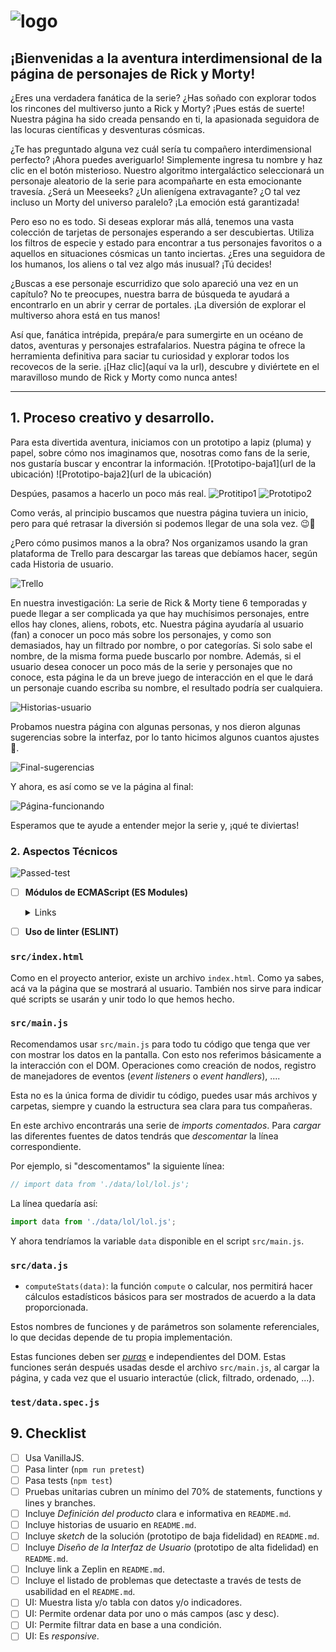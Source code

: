 # ![logo](src/data/rickandmorty/img/logo.png)


## ¡Bienvenidas a la aventura interdimensional de la página de personajes de Rick y Morty!

¿Eres una verdadera fanática de la serie? ¿Has soñado con explorar todos los rincones del multiverso junto a Rick y Morty? ¡Pues estás de suerte! Nuestra página ha sido creada pensando en ti, la apasionada seguidora de las locuras científicas y desventuras cósmicas.

¿Te has preguntado alguna vez cuál sería tu compañero interdimensional perfecto? ¡Ahora puedes averiguarlo! Simplemente ingresa tu nombre y haz clic en el botón misterioso. Nuestro algoritmo intergaláctico seleccionará un personaje aleatorio de la serie para acompañarte en esta emocionante travesía. ¿Será un Meeseeks? ¿Un alienígena extravagante? ¿O tal vez incluso un Morty del universo paralelo? ¡La emoción está garantizada!

Pero eso no es todo. Si deseas explorar más allá, tenemos una vasta colección de tarjetas de personajes esperando a ser descubiertas. Utiliza los filtros de especie y estado para encontrar a tus personajes favoritos o a aquellos en situaciones cósmicas un tanto inciertas. ¿Eres una seguidora de los humanos, los aliens o tal vez algo más inusual? ¡Tú decides!

¿Buscas a ese personaje escurridizo que solo apareció una vez en un capítulo? No te preocupes, nuestra barra de búsqueda te ayudará a encontrarlo en un abrir y cerrar de portales. ¡La diversión de explorar el multiverso ahora está en tus manos!

Así que, fanática intrépida, prepára/e para sumergirte en un océano de datos, aventuras y personajes estrafalarios. Nuestra página te ofrece la herramienta definitiva para saciar tu curiosidad y explorar todos los recovecos de la serie. 
¡[Haz clic](aquí va la url), descubre y diviértete en el maravilloso mundo de Rick y Morty como nunca antes!


***

## 1. Proceso creativo y desarrollo.

Para esta divertida aventura, iniciamos con un prototipo a lapiz (pluma) y papel, sobre cómo nos imaginamos que, nosotras como fans de la serie, nos gustaría buscar y encontrar la información.
![Prototipo-baja1](url de la ubicación)
![Prototipo-baja2](url de la ubicación)

Despúes, pasamos a hacerlo un poco más real.
![Protitipo1](src/data/rickandmorty/img/Prototipo1.jpg)
![Prototipo2](src/data/rickandmorty/img/Prototipo2.jpg)

Como verás, al principio buscamos que nuestra página tuviera un inicio, pero para qué retrasar la diversión si podemos llegar de una sola vez. 😉🌠

¿Pero cómo pusimos manos a la obra?
Nos organizamos usando la gran plataforma de Trello para descargar las tareas que debíamos hacer, según cada Historia de usuario.

![Trello](src/data/rickandmorty/img/Organización.jpg)

En nuestra investigación:
La serie de Rick & Morty tiene 6 temporadas y puede llegar a ser complicada ya que hay muchísimos personajes, entre ellos hay clones, aliens, robots, etc. 
Nuestra página ayudaría al usuario (fan) a conocer un poco más sobre los personajes, y como son demasiados, hay un filtrado por nombre, o por categorías. Si solo sabe el nombre, de la misma forma puede buscarlo por nombre.
Además, si el usuario desea conocer un poco más de la serie y personajes que no conoce, esta página le da un breve juego de interacción en el que le dará un personaje cuando escriba su nombre, el resultado podría ser cualquiera.

![Historias-usuario](src/data/rickandmorty/img/Historias-usuario.jpg)

Probamos nuestra página con algunas personas, y nos dieron algunas sugerencias sobre la interfaz, por lo tanto hicimos algunos cuantos ajustes 🔩.

![Final-sugerencias](src/data/rickandmorty/img/Final-sugerencias-funcionando.jpg)

Y ahora, es así como se ve la página al final:

![Página-funcionando](src/data/rickandmorty/img/Página-funcionando.jpg)

Esperamos que te ayude a entender mejor la serie y, ¡qué te diviertas!

### 2. Aspectos Técnicos

![Passed-test](src/data/rickandmorty/img/Pass-test.jpg)







- [ ] **Módulos de ECMAScript (ES Modules)**

  <details><summary>Links</summary><p>

  * [import - MDN](https://developer.mozilla.org/es/docs/Web/JavaScript/Reference/Statements/import)
  * [export - MDN](https://developer.mozilla.org/es/docs/Web/JavaScript/Reference/Statements/export)
</p></details>

- [ ] **Uso de linter (ESLINT)**


### `src/index.html`

Como en el proyecto anterior, existe un archivo `index.html`. Como ya sabes,
acá va la página que se mostrará al usuario. También nos sirve para indicar
qué scripts se usarán y unir todo lo que hemos hecho.

### `src/main.js`

Recomendamos usar `src/main.js` para todo tu código que tenga que ver con
mostrar los datos en la pantalla. Con esto nos referimos básicamente a la
interacción con el DOM. Operaciones como creación de nodos, registro de
manejadores de eventos (_event listeners_ o _event handlers_), ....

Esta no es la única forma de dividir tu código, puedes usar más archivos y
carpetas, siempre y cuando la estructura sea clara para tus compañeras.

En este archivo encontrarás una serie de _imports_ _comentados_. Para _cargar_
las diferentes fuentes de datos tendrás que _descomentar_ la línea
correspondiente.

Por ejemplo, si "descomentamos" la siguiente línea:

```js
// import data from './data/lol/lol.js';
```

La línea quedaría así:

```js
import data from './data/lol/lol.js';
```

Y ahora tendríamos la variable `data` disponible en el script `src/main.js`.

### `src/data.js`


* `computeStats(data)`: la función `compute` o calcular, nos permitirá hacer
  cálculos estadísticos básicos para ser mostrados de acuerdo a la data
  proporcionada.

Estos nombres de funciones y de parámetros son solamente referenciales, lo que
decidas depende de tu propia implementación.

Estas funciones deben ser [_puras_](https://medium.com/laboratoria-developers/introducci%C3%B3n-a-la-programaci%C3%B3n-funcional-en-javascript-parte-2-funciones-puras-b99e08c2895d)
e independientes del DOM. Estas funciones serán después usadas desde el archivo
`src/main.js`, al cargar la página, y cada vez que el usuario interactúe (click,
filtrado, ordenado, ...).

### `test/data.spec.js`

## 9. Checklist

* [ ] Usa VanillaJS.
* [ ] Pasa linter (`npm run pretest`)
* [ ] Pasa tests (`npm test`)
* [ ] Pruebas unitarias cubren un mínimo del 70% de statements, functions y
  lines y branches.
* [ ] Incluye _Definición del producto_ clara e informativa en `README.md`.
* [ ] Incluye historias de usuario en `README.md`.
* [ ] Incluye _sketch_ de la solución (prototipo de baja fidelidad) en
  `README.md`.
* [ ] Incluye _Diseño de la Interfaz de Usuario_ (prototipo de alta fidelidad)
  en `README.md`.
* [ ] Incluye link a Zeplin en `README.md`.
* [ ] Incluye el listado de problemas que detectaste a través de tests de
  usabilidad en el `README.md`.
* [ ] UI: Muestra lista y/o tabla con datos y/o indicadores.
* [ ] UI: Permite ordenar data por uno o más campos (asc y desc).
* [ ] UI: Permite filtrar data en base a una condición.
* [ ] UI: Es _responsive_.
